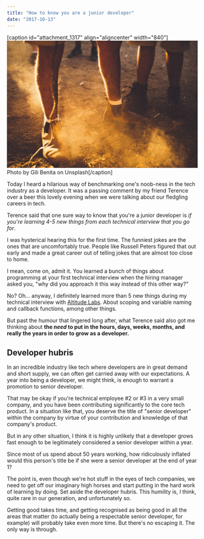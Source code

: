 ```yaml
---
title: "How to know you are a junior developer"
date: "2017-10-13"
---
```


\[caption id="attachment\_1317" align="aligncenter" width="840"\]![two people in boots standing with sand suspended around their feet](images/gili-benita-2776-1024x682.jpg) Photo by Gili Benita on Unsplash\[/caption\]

Today I heard a hilarious way of benchmarking one's noob-ness in the tech industry as a developer. It was a passing comment by my friend Terence over a beer this lovely evening when we were talking about our fledgling careers in tech.

Terence said that one sure way to know that you're a junior developer is _if you're learning 4-5 new things from each technical interview that you go for_.

I was hysterical hearing this for the first time. The funniest jokes are the ones that are uncomfortably true. People like Russell Peters figured that out early and made a great career out of telling jokes that are almost too close to home.

I mean, come on, admit it. You learned a bunch of things about programming at your first technical interview when the hiring manager asked you, "why did you approach it this way instead of this other way?"

No? Oh... anyway, I definitely learned more than 5 new things during my technical interview with [Altitude Labs](http://www.altitudelabs.com). About scoping and variable naming and callback functions, among other things.

But past the humour that lingered long after, what Terence said also got me thinking about **the _need_ to put in the hours, days, weeks, months, and really the years in order to grow as a developer.**

## Developer hubris

In an incredible industry like tech where developers are in great demand and short supply, we can often get carried away with our expectations. A year into being a developer, we might think, is enough to warrant a promotion to senior developer.

That may be okay if you're technical employee #2 or #3 in a very small company, and you have been contributing significantly to the core tech product. In a situation like that, you deserve the title of "senior developer" within the company by virtue of your contribution and knowledge of that company's product.

But in any other situation, I think it is highly unlikely that a developer grows fast enough to be legitimately considered a senior developer within a year.

Since most of us spend about 50 years working, how ridiculously inflated would this person's title be if she were a senior developer at the end of year 1?

The point is, even though we're hot stuff in the eyes of tech companies, we need to get off our imaginary high horses and start putting in the hard work of learning by doing. Set aside the developer hubris. This humility is, I think, quite rare in our generation, and unfortunately so.

Getting good takes time, and getting recognised as being good in all the areas that matter (to actually being a respectable senior developer, for example) will probably take even more time. But there's no escaping it. The only way is through.
